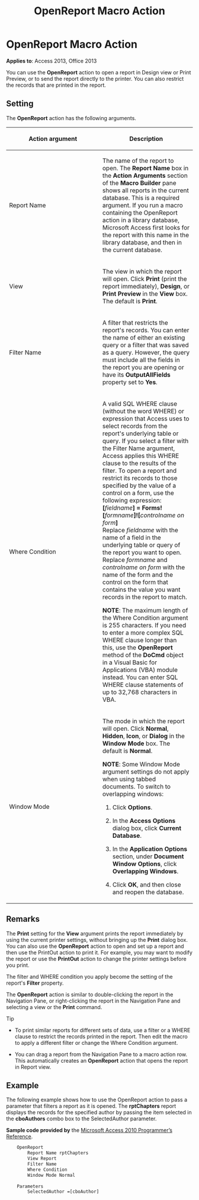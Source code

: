 ﻿---
title: OpenReport Macro Action
TOCTitle: OpenReport Macro Action
ms:assetid: cd35faf2-190d-ac48-cf59-81c1599eb764
ms:mtpsurl: https://msdn.microsoft.com/library/Ff834462(v=office.15)
ms:contentKeyID: 48547758
ms.date: 09/18/2015
mtps_version: v=office.15
f1_keywords:
- vbaac10.chm188079
f1_categories:
- Office.Version=v15
---

# OpenReport Macro Action

**Applies to**: Access 2013, Office 2013

You can use the **OpenReport** action to open a report in Design view or Print Preview, or to send the report directly to the printer. You can also restrict the records that are printed in the report.

## Setting

The **OpenReport** action has the following arguments.

<table>
<colgroup>
<col style="width: 50%" />
<col style="width: 50%" />
</colgroup>
<thead>
<tr class="header">
<th><p>Action argument</p></th>
<th><p>Description</p></th>
</tr>
</thead>
<tbody>
<tr class="odd">
<td><p>Report Name</p></td>
<td><p>The name of the report to open. The <strong>Report Name</strong> box in the <strong>Action Arguments</strong> section of the <strong>Macro Builder</strong> pane shows all reports in the current database. This is a required argument. If you run a macro containing the OpenReport action in a library database, Microsoft Access first looks for the report with this name in the library database, and then in the current database.</p></td>
</tr>
<tr class="even">
<td><p>View</p></td>
<td><p>The view in which the report will open. Click <strong>Print</strong> (print the report immediately), <strong>Design</strong>, or <strong>Print Preview</strong> in the <strong>View</strong> box. The default is <strong>Print</strong>.</p></td>
</tr>
<tr class="odd">
<td><p>Filter Name</p></td>
<td><p>A filter that restricts the report's records. You can enter the name of either an existing query or a filter that was saved as a query. However, the query must include all the fields in the report you are opening or have its <strong>OutputAllFields</strong> property set to <strong>Yes</strong>.</p></td>
</tr>
<tr class="even">
<td><p>Where Condition</p></td>
<td><p>A valid SQL WHERE clause (without the word WHERE) or expression that Access uses to select records from the report's underlying table or query. If you select a filter with the Filter Name argument, Access applies this WHERE clause to the results of the filter. To open a report and restrict its records to those specified by the value of a control on a form, use the following expression:<br />
<strong>[</strong><em>fieldname</em><strong>] = Forms![</strong><em>formname</em><strong>]![</strong><em>controlname on form</em><strong>]</strong><br />
Replace <em>fieldname</em> with the name of a field in the underlying table or query of the report you want to open. Replace <em>formname</em> and <em>controlname on form</em> with the name of the form and the control on the form that contains the value you want records in the report to match.</p>
<p><b>NOTE</b>: The maximum length of the Where Condition argument is 255 characters. If you need to enter a more complex SQL WHERE clause longer than this, use the <b>OpenReport</b> method of the <b>DoCmd</b> object in a Visual Basic for Applications (VBA) module instead. You can enter SQL WHERE clause statements of up to 32,768 characters in VBA.</p>
</td>
</tr>
<tr class="odd">
<td><p>Window Mode</p></td>
<td><p>The mode in which the report will open. Click <strong>Normal</strong>, <strong>Hidden</strong>, <strong>Icon</strong>, or <strong>Dialog</strong> in the <strong>Window Mode</strong> box. The default is <strong>Normal</strong>.</p>
<p><b>NOTE</b>: Some Window Mode argument settings do not apply when using tabbed documents. To switch to overlapping windows:
<ol>
<li><p>Click <strong>Options</strong>.</p></li>
<li><p>In the <strong>Access Options</strong> dialog box, click <strong>Current Database</strong>.</p></li>
<li><p>In the <strong>Application Options</strong> section, under <strong>Document Window Options</strong>, click <strong>Overlapping Windows</strong>.</p></li>
<li><p>Click <strong>OK</strong>, and then close and reopen the database.</p></li>
</ol>
</td>
</tr>
</tbody>
</table>


## Remarks

The **Print** setting for the **View** argument prints the report immediately by using the current printer settings, without bringing up the **Print** dialog box. You can also use the **OpenReport** action to open and set up a report and then use the PrintOut action to print it. For example, you may want to modify the report or use the **PrintOut** action to change the printer settings before you print.

The filter and WHERE condition you apply become the setting of the report's **Filter** property.

The **OpenReport** action is similar to double-clicking the report in the Navigation Pane, or right-clicking the report in the Navigation Pane and selecting a view or the **Print** command.

> [!TIP] 
> - To print similar reports for different sets of data, use a filter or a WHERE clause to restrict the records printed in the report. Then edit the macro to apply a different filter or change the Where Condition argument.
> 
> - You can drag a report from the Navigation Pane to a macro action row. This automatically creates an **OpenReport** action that opens the report in Report view.

## Example

The following example shows how to use the OpenReport action to pass a parameter that filters a report as it is opened. The **rptChapters** report displays the records for the specified author by passing the item selected in the **cboAuthors** combo box to the SelectedAuthor parameter.

**Sample code provided by** the [Microsoft Access 2010 Programmer’s Reference](https://www.amazon.com/Microsoft-Access-2010-Programmers-Reference/dp/8126528125).

```vb
    OpenReport
        Report Name rptChapters
        View Report
        Filter Name
        Where Condition
        Window Mode Normal
    
    Parameters
        SelectedAuthor =[cboAuthor]
```
